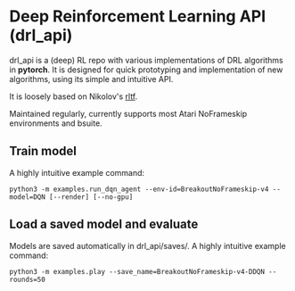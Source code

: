# Deep Reinforcement Learning API (drl_api)

drl_api is a (deep) RL repo with various implementations of DRL algorithms in **pytorch**. It is designed for quick prototyping and implementation of new algorithms, using its simple and intuitive API. 

It is loosely based on Nikolov's [rltf](https://github.com/nikonikolov/rltf). 

Maintained regularly, currently supports most Atari NoFrameskip environments and bsuite. 

## Train model
A highly intuitive example command:
```
python3 -m examples.run_dqn_agent --env-id=BreakoutNoFrameskip-v4 --model=DQN [--render] [--no-gpu]
```

## Load a saved model and evaluate
Models are saved automatically in drl_api/saves/. A highly intuitive example command:
```
python3 -m examples.play --save_name=BreakoutNoFrameskip-v4-DDQN --rounds=50
```
